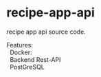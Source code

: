 # recipe-app-api
recipe app api source code.

Features:\
  &nbsp; Docker:\
    &nbsp;&nbsp;Backend Rest-API\
    &nbsp;&nbsp;PostGreSQL
